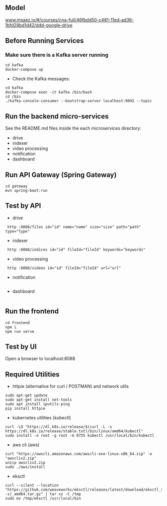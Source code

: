 # 

## Model
www.msaez.io/#/courses/cna-full/46fbdd50-c481-11ed-ad36-1bfd28bd1d42/ddd-google-drive

## Before Running Services
### Make sure there is a Kafka server running
```
cd kafka
docker-compose up
```
- Check the Kafka messages:
```
cd kafka
docker-compose exec -it kafka /bin/bash
cd /bin
./kafka-console-consumer --bootstrap-server localhost:9092 --topic
```

## Run the backend micro-services
See the README.md files inside the each microservices directory:

- drive
- indexer
- video processing
- notification
- dashboard


## Run API Gateway (Spring Gateway)
```
cd gateway
mvn spring-boot:run
```

## Test by API
- drive
```
 http :8088/files id="id" name="name" size="size" path="path" type="type" 
```
- indexer
```
 http :8088/indices id="id" fileId="fileId" keywords="keywords" 
```
- video processing
```
 http :8088/videos id="id" fileId="fileId" url="url" 
```
- notification
```
```
- dashboard
```
```


## Run the frontend
```
cd frontend
npm i
npm run serve
```

## Test by UI
Open a browser to localhost:8088

## Required Utilities

- httpie (alternative for curl / POSTMAN) and network utils
```
sudo apt-get update
sudo apt-get install net-tools
sudo apt install iputils-ping
pip install httpie
```

- kubernetes utilities (kubectl)
```
curl -LO "https://dl.k8s.io/release/$(curl -L -s https://dl.k8s.io/release/stable.txt)/bin/linux/amd64/kubectl"
sudo install -o root -g root -m 0755 kubectl /usr/local/bin/kubectl
```

- aws cli (aws)
```
curl "https://awscli.amazonaws.com/awscli-exe-linux-x86_64.zip" -o "awscliv2.zip"
unzip awscliv2.zip
sudo ./aws/install
```

- eksctl 
```
curl --silent --location "https://github.com/weaveworks/eksctl/releases/latest/download/eksctl_$(uname -s)_amd64.tar.gz" | tar xz -C /tmp
sudo mv /tmp/eksctl /usr/local/bin
```

